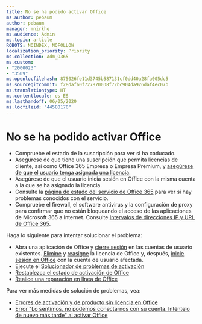```yaml
---
title: No se ha podido activar Office
ms.author: pebaum
author: pebaum
manager: mnirkhe
ms.audience: Admin
ms.topic: article
ROBOTS: NOINDEX, NOFOLLOW
localization_priority: Priority
ms.collection: Adm_O365
ms.custom:
- "2000023"
- "3509"
ms.openlocfilehash: 875026fe11d3745b587131cf0dd40a28fa005dc5
ms.sourcegitcommit: f28dafa0f727870038f72bc904da926daf4ec07b
ms.translationtype: HT
ms.contentlocale: es-ES
ms.lasthandoff: 06/05/2020
ms.locfileid: "44580170"
---
```

# <a name="unable-to-activate-office"></a>No se ha podido activar Office

- Compruebe el estado de la suscripción para ver si ha caducado.
- Asegúrese de que tiene una suscripción que permita licencias de cliente, así como Office 365 Empresa o Empresa Premium, y [asegúrese de que el usuario tenga asignada una licencia](https://docs.microsoft.com/microsoft-365/admin/subscriptions-and-billing/assign-licenses-to-users).
- Asegúrese de que el usuario inicia sesión en Office con la misma cuenta a la que se ha asignado la licencia.
- Consulte la [página de estado del servicio de Office 365](https://docs.microsoft.com/office365/enterprise/view-service-health) para ver si hay problemas conocidos con el servicio.
- Compruebe el firewall, el software antivirus y la configuración de proxy para confirmar que no están bloqueando el acceso de las aplicaciones de Microsoft 365 a Internet. Consulte [Intervalos de direcciones IP y URL de Office 365](https://docs.microsoft.com/office365/enterprise/urls-and-ip-address-ranges "Intervalos de direcciones IP y direcciones URL de Office 365").

Haga lo siguiente para intentar solucionar el problema:

- Abra una aplicación de Office y [cierre sesión](https://support.office.com/article/5a20dc11-47e9-4b6f-945d-478cb6d92071) en las cuentas de usuario existentes. [Elimine](https://docs.microsoft.com/microsoft-365/admin/manage/remove-licenses-from-users) y [reasigne](https://docs.microsoft.com/microsoft-365/admin/manage/assign-licenses-to-users) la licencia de Office y, después, [inicie sesión en Office](https://support.office.com/article/628ea040-f265-49de-b986-be09c3ebf8a9) con la cuenta de usuario afectada.
- Ejecute el [Solucionador de problemas de activación](https://aka.ms/SARA-OfficeActivation-Alchemy)
- [Restablezca el estado de activación de Office](https://docs.microsoft.com/office365/troubleshoot/activation/reset-office-365-proplus-activation-state "Restablezca el estado de activación de Office")
- [Realice una reparación en línea de Office](https://support.office.com/Article/7821d4b6-7c1d-4205-aa0e-a6b40c5bb88b?wt.mc_id=Alchemy_ClientDIA)

Para ver más medidas de solución de problemas, vea:  

- [Errores de activación y de producto sin licencia en Office](https://support.office.com/Article/0d23d3c0-c19c-4b2f-9845-5344fedc4380?wt.mc_id=Alchemy_ClientDIA)
- [Error "Lo sentimos, no podemos conectarnos con su cuenta. Inténtelo de nuevo más tarde" al activar Office](https://docs.microsoft.com/office/troubleshoot/activation-installation/issue-when-activate-office-from-office-365)